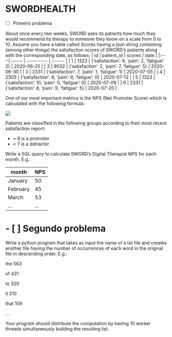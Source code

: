 # SWORDHEALTH

- [ ] Primeiro problema

About once every two weeks, SWORD asks its patients how much they would
recommend its therapy to someone they know on a scale from 0 to 10. Assume you have a
table called Scores having a json string containing (among other things) the satisfaction
scores of SWORD’s patients along with the corresponding date, as follows:
| id  | patient_id  |  scores                                       |  date       |
|:---:| :----:      |     :---------:                               | :-----:     |
| 1   | 1323        | {‘satisfaction’: 9, ‘pain’: 2, ‘fatigue’: 2}  |  2020-06-25 |
| 2   | 9032        | {‘satisfaction’: 2, ‘pain’: 7, ‘fatigue’: 5}  |  2020-06-30 |
| 3   | 2331        | {‘satisfaction’: 7, ‘pain’: 1, ‘fatigue’: 1}  |  2020-07-05 |
| 4   | 2303        | {‘satisfaction’: 8, ‘pain’: 9, ‘fatigue’: 0}  |  2020-07-12 |
| 5   | 1323        | {‘satisfaction’: 10, ‘pain’: 0, ‘fatigue’: 0} |  2020-07-09 |
| 6   | 2331        | {‘satisfaction’: 8, ‘pain’: 9, ‘fatigue’: 5}  |  2020-07-20 |

One of our most important metrics is the NPS (Net Promoter Score) which is calculated with the following formula:

<img src="https://latex.codecogs.com/svg.latex?\Large&space;{\color{Gray}NPS=\frac{numberOfPromoters-numberOfDetractors}{numberOfPatients}" />


Patients are classified in the following groups according to their most recent satisfaction
report:
* \> 8 is a promoter
* < 7 is a detractor

Write a SQL query to calculate SWORD’s Digital Therapist NPS for each month. E.g.:

| month   | NPS|
| ---     | ---|
| January | 50 |
| February| 45 |
| March   | 53 |
| ...     | ...|





# - [ ] Segundo problema

Write a python program that takes as input the name of a txt file and creates another file
having the number of occurrences of each word in the original file in descending order. E.g.:

the 563

of 431

to 320

it 210

that 109

...


Your program should distribute the computation by having 10 worker threads simultaneously
building the resulting list.
